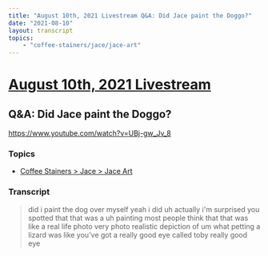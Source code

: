 ```yaml
---
title: "August 10th, 2021 Livestream Q&A: Did Jace paint the Doggo?"
date: "2021-08-10"
layout: transcript
topics:
    - "coffee-stainers/jace/jace-art"
---
```

# [August 10th, 2021 Livestream](../2021-08-10.md)
## Q&A: Did Jace paint the Doggo?
https://www.youtube.com/watch?v=UBj-gw_Jv_8

### Topics
* [Coffee Stainers > Jace > Jace Art](../topics/coffee-stainers/jace/jace-art.md)

### Transcript

> did i paint the dog over myself yeah i did uh actually i'm surprised you spotted that that was a uh painting most people think that that was like a real life photo very photo realistic depiction of um what petting a lizard was like you've got a really good eye called toby really good eye
